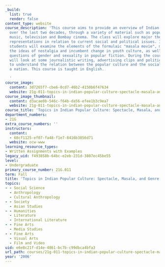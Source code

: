 ```yaml
---
_build:
  list: true
  render: false
content_type: website
course_description: 'This course aims to provide an overview of Indian popular culture
  over the last two decades, through a variety of material such as popular fiction,
  music, television and Bombay cinema. The class will explore major themes and their
  representations in relation to current social and political issues. In particular,
  students will examine the elements of the formulaic "masala movie", music and melodrama,
  the ideas of nostalgia and incumbent change in youth culture, as well as shifting
  questions of gender and sexuality in popular fiction. During the course, students
  will look at some journalistic writing, advertising clips and political cartoons
  to understand the relation between the popular culture and the social imagery of
  a nation. This course is taught in English.

  '
course_image:
  content: 3d7265f7-cbe6-0cd7-46b2-4150b6f47634
  website: 21g-011-topics-in-indian-popular-culture-spectacle-masala-and-genre-fall-2006
course_image_thumbnail:
  content: d3acae0b-546c-f64b-da56-efee1b3c9ea7
  website: 21g-011-topics-in-indian-popular-culture-spectacle-masala-and-genre-fall-2006
course_title: 'Topics in Indian Popular Culture: Spectacle, Masala, and Genre'
department_numbers:
- 21G
extra_course_numbers: ''
instructors:
  content:
  - 68cf1125-ef07-fa48-f1e7-8416b3856d71
  website: ocw-www
learning_resource_types:
- Written Assignments with Examples
legacy_uid: f493858b-64bc-e2eb-231d-3807ec45be55
level:
- Undergraduate
primary_course_number: 21G.011
term: Fall
title: 'Topics in Indian Popular Culture: Spectacle, Masala, and Genre'
topics:
- - Social Science
  - Anthropology
  - Cultural Anthropology
- - Society
  - Asian Studies
- - Humanities
  - Literature
  - International Literature
- - Fine Arts
  - Media Studies
- - Fine Arts
  - Visual Arts
  - Film and Video
uid: e6e8c21f-d14e-4861-bc7b-c99dbca4bfa3
url_path: courses/21g-011-topics-in-indian-popular-culture-spectacle-masala-and-genre-fall-2006
year: '2006'
---
```

